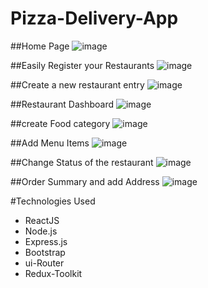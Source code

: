# Pizza-Delivery-App

##Home Page
![image](https://github.com/user-attachments/assets/ce1f9173-2cbf-450d-aa6a-105fc1d044c6)


##Easily Register your Restaurants
![image](https://github.com/user-attachments/assets/209ddc44-ba79-4f94-a734-9af9f50bce6f)

##Create a new restaurant entry
![image](https://github.com/user-attachments/assets/d90db9ee-072d-4030-83a7-280000db3a99)

##Restaurant Dashboard
![image](https://github.com/user-attachments/assets/b594fbc7-c0ec-438b-9451-1ead9daa7ae5)

##create Food category
![image](https://github.com/user-attachments/assets/0669de79-9a0d-405b-9d89-bf45d8720534)

##Add Menu Items
![image](https://github.com/user-attachments/assets/55f114c5-115c-4ef4-8f76-75ae5df955cc)

##Change Status of the restaurant
![image](https://github.com/user-attachments/assets/adf4218a-178d-4d07-802b-451cb95e5442)

##Order Summary and add Address
![image](https://github.com/user-attachments/assets/66b6006e-6c72-4bac-80b4-e343c24faa1a)

#Technologies Used
* ReactJS
* Node.js
* Express.js
* Bootstrap
* ui-Router
* Redux-Toolkit




